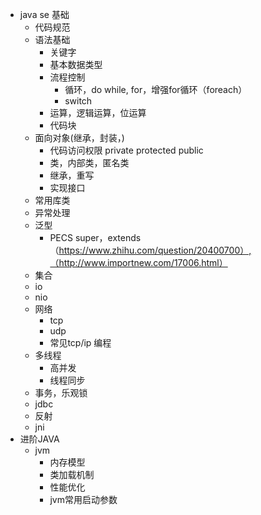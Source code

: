 - java se 基础
    - 代码规范
    - 语法基础
        - 关键字
        - 基本数据类型
        - 流程控制
            - 循环，do while, for，增强for循环（foreach）
            - switch
        - 运算，逻辑运算，位运算
        - 代码块
    - 面向对象(继承，封装，)
        - 代码访问权限 private protected public
        - 类，内部类，匿名类
        - 继承，重写
        - 实现接口
    - 常用库类
    - 异常处理
    - 泛型
        - PECS super，extends（https://www.zhihu.com/question/20400700）,（http://www.importnew.com/17006.html）
    - 集合
    - io
    - nio
    - 网络
        - tcp
        - udp
        - 常见tcp/ip 编程
    - 多线程
        - 高并发
        - 线程同步
    - 事务，乐观锁
    - jdbc
    - 反射
    - jni
- 进阶JAVA
    - jvm
        - 内存模型
        - 类加载机制
        - 性能优化
        - jvm常用启动参数

